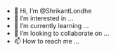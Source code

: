 - 👋 Hi, I’m @ShrikantLondhe
- 👀 I’m interested in ...
- 🌱 I’m currently learning ...
- 💞️ I’m looking to collaborate on ...
- 📫 How to reach me ...

<!---
ShrikantLondhe/ShrikantLondhe is a ✨ special ✨ repository because its `README.md` (this file) appears on your GitHub profile.
You can click the Preview link to take a look at your changes.
--->
